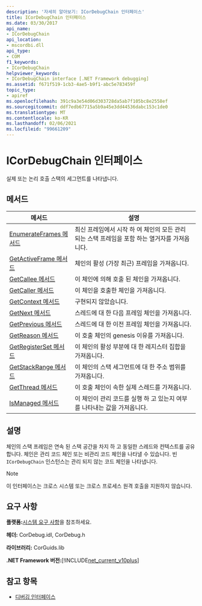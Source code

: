 ```yaml
---
description: '자세히 알아보기: ICorDebugChain 인터페이스'
title: ICorDebugChain 인터페이스
ms.date: 03/30/2017
api_name:
- ICorDebugChain
api_location:
- mscordbi.dll
api_type:
- COM
f1_keywords:
- ICorDebugChain
helpviewer_keywords:
- ICorDebugChain interface [.NET Framework debugging]
ms.assetid: f671f519-1cb3-4ae5-b9f1-abc5e783459f
topic_type:
- apiref
ms.openlocfilehash: 391c9a3e54d06d303728da5ab7f105bc8e2558ef
ms.sourcegitcommit: ddf7edb67715a5b9a45e3dd44536dabc153c1de0
ms.translationtype: MT
ms.contentlocale: ko-KR
ms.lasthandoff: 02/06/2021
ms.locfileid: "99661209"
---
```

# <a name="icordebugchain-interface"></a>ICorDebugChain 인터페이스

실제 또는 논리 호출 스택의 세그먼트를 나타냅니다.  
  
## <a name="methods"></a>메서드  
  
|메서드|설명|  
|------------|-----------------|  
|[EnumerateFrames 메서드](icordebugchain-enumerateframes-method.md)|최신 프레임에서 시작 하 여 체인의 모든 관리 되는 스택 프레임을 포함 하는 열거자를 가져옵니다.|  
|[GetActiveFrame 메서드](icordebugchain-getactiveframe-method.md)|체인의 활성 (가장 최근) 프레임을 가져옵니다.|  
|[GetCallee 메서드](icordebugchain-getcallee-method.md)|이 체인에 의해 호출 된 체인을 가져옵니다.|  
|[GetCaller 메서드](icordebugchain-getcaller-method.md)|이 체인을 호출한 체인을 가져옵니다.|  
|[GetContext 메서드](icordebugchain-getcontext-method.md)|구현되지 않았습니다.|  
|[GetNext 메서드](icordebugchain-getnext-method.md)|스레드에 대 한 다음 프레임 체인을 가져옵니다.|  
|[GetPrevious 메서드](icordebugchain-getprevious-method.md)|스레드에 대 한 이전 프레임 체인을 가져옵니다.|  
|[GetReason 메서드](icordebugchain-getreason-method.md)|이 호출 체인의 genesis 이유를 가져옵니다.|  
|[GetRegisterSet 메서드](icordebugchain-getregisterset-method.md)|이 체인의 활성 부분에 대 한 레지스터 집합을 가져옵니다.|  
|[GetStackRange 메서드](icordebugchain-getstackrange-method.md)|이 체인의 스택 세그먼트에 대 한 주소 범위를 가져옵니다.|  
|[GetThread 메서드](icordebugchain-getthread-method.md)|이 호출 체인이 속한 실제 스레드를 가져옵니다.|  
|[IsManaged 메서드](icordebugchain-ismanaged-method.md)|이 체인이 관리 코드를 실행 하 고 있는지 여부를 나타내는 값을 가져옵니다.|  
  
## <a name="remarks"></a>설명  

 체인의 스택 프레임은 연속 된 스택 공간을 차지 하 고 동일한 스레드와 컨텍스트를 공유 합니다. 체인은 관리 코드 체인 또는 비관리 코드 체인을 나타낼 수 있습니다. 빈 `ICorDebugChain` 인스턴스는 관리 되지 않는 코드 체인을 나타냅니다.  
  
> [!NOTE]
> 이 인터페이스는 크로스 시스템 또는 크로스 프로세스 원격 호출을 지원하지 않습니다.  
  
## <a name="requirements"></a>요구 사항  

 **플랫폼:**[시스템 요구 사항](../../get-started/system-requirements.md)을 참조하세요.  
  
 **헤더:** CorDebug.idl, CorDebug.h  
  
 **라이브러리:** CorGuids.lib  
  
 **.NET Framework 버전:**[!INCLUDE[net_current_v10plus](../../../../includes/net-current-v10plus-md.md)]  
  
## <a name="see-also"></a>참고 항목

- [디버깅 인터페이스](debugging-interfaces.md)
